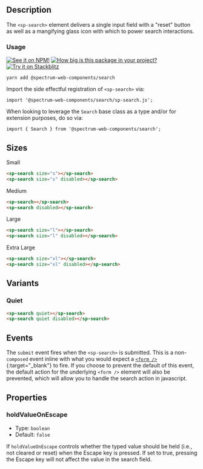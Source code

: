 ## Description

The `<sp-search>` element delivers a single input field with a "reset" button as well as a mangifying glass icon with which to power search interactions.

### Usage

[![See it on NPM!](https://img.shields.io/npm/v/@spectrum-web-components/search?style=for-the-badge)](https://www.npmjs.com/package/@spectrum-web-components/search)
[![How big is this package in your project?](https://img.shields.io/bundlephobia/minzip/@spectrum-web-components/search?style=for-the-badge)](https://bundlephobia.com/result?p=@spectrum-web-components/search)
[![Try it on Stackblitz](https://img.shields.io/badge/Try%20it%20on-Stackblitz-blue?style=for-the-badge)](https://stackblitz.com/edit/vitejs-vite-xnfnkgvf)

```
yarn add @spectrum-web-components/search
```

Import the side effectful registration of `<sp-search>` via:

```
import '@spectrum-web-components/search/sp-search.js';
```

When looking to leverage the `Search` base class as a type and/or for extension purposes, do so via:

```
import { Search } from '@spectrum-web-components/search';
```

## Sizes

<sp-tabs selected="m" auto label="Size Attribute Options">
<sp-tab value="s">Small</sp-tab>
<sp-tab-panel value="s">

```html
<sp-search size="s"></sp-search>
<sp-search size="s" disabled></sp-search>
```

</sp-tab-panel>
<sp-tab value="m">Medium</sp-tab>
<sp-tab-panel value="m">

```html
<sp-search></sp-search>
<sp-search disabled></sp-search>
```

</sp-tab-panel>
<sp-tab value="l">Large</sp-tab>
<sp-tab-panel value="l">

```html
<sp-search size="l"></sp-search>
<sp-search size="l" disabled></sp-search>
```

</sp-tab-panel>
<sp-tab value="xl">Extra Large</sp-tab>
<sp-tab-panel value="xl">

```html
<sp-search size="xl"></sp-search>
<sp-search size="xl" disabled></sp-search>
```

</sp-tab-panel>
</sp-tabs>

## Variants

### Quiet

```html
<sp-search quiet></sp-search>
<sp-search quiet disabled></sp-search>
```

## Events

The `submit` event fires when the `<sp-search>` is submitted. This is a non-`composed` event inline with what you would expect a [`<form />`](https://developer.mozilla.org/en-US/docs/Web/API/HTMLFormElement/submit_event){:target="\_blank"} to fire. If you choose to prevent the default of this event, the default action for the underlying `<form />` element will also be prevented, which will allow you to handle the search action in javascript.

## Properties

### holdValueOnEscape

- Type: `boolean`
- Default: `false`

If `holdValueOnEscape` controls whether the typed value should be held (i.e., not cleared or reset) when the Escape key is pressed. If set to true, pressing the Escape key will not affect the value in the search field.
